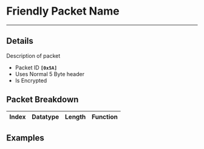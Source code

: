 # Friendly Packet Name #

---


## Details ##

Description of packet
  * Packet ID **`[0x5A]`**
  * Uses Normal 5 Byte header
  * Is Encrypted

## Packet Breakdown ##
| Index | Datatype | Length | Function |
|:------|:---------|:-------|:---------|

## Examples ##